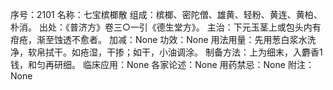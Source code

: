 序号：2101
名称：七宝槟榔散
组成：槟榔、密陀僧、雄黄、轻粉、黄连、黄柏、朴消。
出处：《普济方》卷三○一引《德生堂方》。
主治：下元玉茎上或包头内有疳疮，渐至蚀透不愈者。
加减：None
功效：None
用法用量：先用葱白浆水洗净，软帛拭干。如疮湿，干掺；如干，小油调涂。
制备方法：上为细末，入麝香1钱，和匀再研细。
临床应用：None
各家论述：None
用药禁忌：None
附注：None
